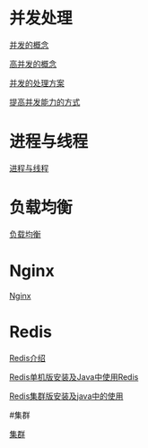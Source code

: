 # 并发处理


[并发的概念](https://github.com/aluxs/Concurrent/wiki/%E5%B9%B6%E5%8F%91Concurrent)

[高并发的概念](https://github.com/aluxs/Concurrent/wiki/%E9%AB%98%E5%B9%B6%E5%8F%91High-Concurrency)

[并发的处理方案](https://github.com/aluxs/Concurrent/wiki/%E5%B9%B6%E5%8F%91%E7%9A%84%E5%A4%84%E7%90%86%E6%96%B9%E6%A1%88)

[提高并发能力的方式](https://github.com/aluxs/Concurrent/wiki/%E5%B9%B6%E5%8F%91%E7%9A%84%E5%A4%84%E7%90%86%E6%96%B9%E6%A1%88)


# 进程与线程

[进程与线程](https://github.com/aluxs/Concurrent/wiki/%E8%BF%9B%E7%A8%8B%E4%B8%8E%E7%BA%BF%E7%A8%8B)


# 负载均衡

[负载均衡](https://github.com/aluxs/Concurrent/wiki/%E8%B4%9F%E8%BD%BD%E5%9D%87%E8%A1%A1)


# Nginx

[Nginx](https://github.com/aluxs/Concurrent/wiki/Nignx)

# Redis

[Redis介绍]()

[Redis单机版安装及Java中使用Redis]()

[Redis集群版安装及java中的使用]()

#集群
 
 [集群]()







